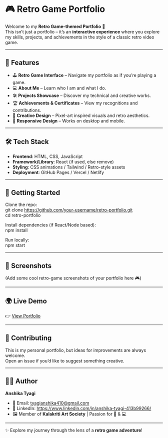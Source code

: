 # 🎮 Retro Game Portfolio  

Welcome to my **Retro Game–themed Portfolio** 👋  
This isn’t just a portfolio – it’s an **interactive experience** where you explore my skills, projects, and achievements in the style of a classic retro video game.  

---

## 🌟 Features  

- 🕹️ **Retro Game Interface** – Navigate my portfolio as if you’re playing a game.  
- 💻 **About Me** – Learn who I am and what I do.  
- 🛠️ **Projects Showcase** – Discover my technical and creative works.  
- 🏆 **Achievements & Certificates** – View my recognitions and contributions.  
- 🎨 **Creative Design** – Pixel-art inspired visuals and retro aesthetics.  
- 📱 **Responsive Design** – Works on desktop and mobile.  

---

## 🛠️ Tech Stack  

- **Frontend**: HTML, CSS, JavaScript  
- **Framework/Library**: React (if used, else remove)  
- **Styling**: CSS animations / Tailwind / Retro-style assets  
- **Deployment**: GitHub Pages / Vercel / Netlify  

---

## 🚀 Getting Started  

Clone the repo:  
git clone https://github.com/your-username/retro-portfolio.git  
cd retro-portfolio  

Install dependencies (if React/Node based):  
npm install  

Run locally:  
npm start  

---

## 📸 Screenshots  

(Add some cool retro-game screenshots of your portfolio here 🎮)  

---

## 🌍 Live Demo  

👉 [View Portfolio](your-live-link-here)  

---

## 🤝 Contributing  

This is my personal portfolio, but ideas for improvements are always welcome.  
Open an issue if you’d like to suggest something creative.  

---

## 👩‍💻 Author  

**Anshika Tyagi**  
- 📧 Email: tyagianshika410@gmail.com  
- 🔗 LinkedIn: https://www.linkedin.com/in/anshika-tyagi-413b99266/  
- 🖼️ Member of **Kalakriti Art Society** | Passion for 🎨 & 💻  

---

✨ Explore my journey through the lens of a **retro game adventure**!  

